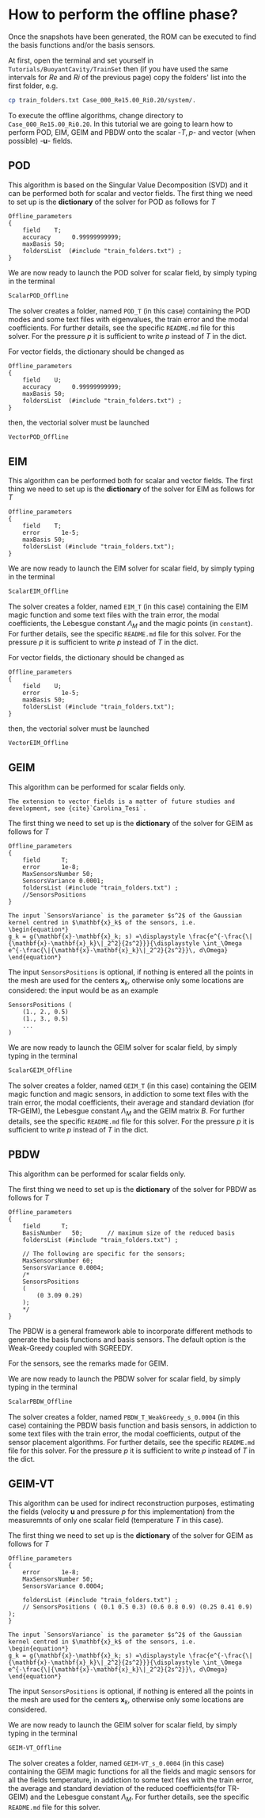 # How to perform the offline phase?

Once the snapshots have been generated, the ROM can be executed to find the basis functions and/or the basis sensors.

At first, open the terminal and set yourself in `Tutorials/BuoyantCavity/TrainSet` then (if you have used the same intervals for $Re$ and $Ri$ of the previous page) copy the folders' list into the first folder, e.g.
```bash
cp train_folders.txt Case_000_Re15.00_Ri0.20/system/.
```
To execute the offline algorithms, change directory to `Case_000_Re15.00_Ri0.20`. In this tutorial we are going to learn how to perform POD, EIM, GEIM and PBDW onto the scalar -$T, p$- and vector (when possible) -$\mathbf{u}$- fields.

## POD
This algorithm is based on the Singular Value Decomposition (SVD) and it can be performed both for scalar and vector fields. The first thing we need to set up is the **dictionary** of the solver for POD as follows for $T$
```
Offline_parameters
{
    field    T;
    accuracy      0.99999999999;
    maxBasis 50;
    foldersList  (#include "train_folders.txt") ;
} 
```
We are now ready to launch the POD solver for scalar field, by simply typing in the terminal
```bash
ScalarPOD_Offline
```
The solver creates a folder, named `POD_T` (in this case) containing the POD modes and some text files with eigenvalues, the train error and the modal coefficients. For further details, see the specific `README.md` file for this solver. For the pressure $p$ it is sufficient to write *p* instead of *T* in the dict.

For vector fields, the dictionary should be changed as
```
Offline_parameters
{
    field    U;
    accuracy      0.99999999999;
    maxBasis 50;
    foldersList  (#include "train_folders.txt") ;
} 
```
then, the vectorial solver must be launched
```bash
VectorPOD_Offline
```

## EIM
This algorithm can be performed both for scalar and vector fields. The first thing we need to set up is the **dictionary** of the solver for EIM as follows for $T$
```
Offline_parameters
{
    field    T;
    error      1e-5;
    maxBasis 50;
    foldersList (#include "train_folders.txt");
} 
```
We are now ready to launch the EIM solver for scalar field, by simply typing in the terminal
```bash
ScalarEIM_Offline
```
The solver creates a folder, named `EIM_T` (in this case) containing the EIM magic function and some text files with the train error, the modal coefficients, the Lebesgue constant $\Lambda_M$ and the magic points (in `constant`). For further details, see the specific `README.md` file for this solver. For the pressure $p$ it is sufficient to write *p* instead of *T* in the dict.

For vector fields, the dictionary should be changed as
```
Offline_parameters
{
    field    U;
    error      1e-5;
    maxBasis 50;
    foldersList (#include "train_folders.txt");
} 
```
then, the vectorial solver must be launched
```bash
VectorEIM_Offline
```

## GEIM
This algorithm can be performed for scalar fields only. 

```{note}
The extension to vector fields is a matter of future studies and development, see {cite}`Carolina_Tesi`.
```

The first thing we need to set up is the **dictionary** of the solver for GEIM as follows for $T$
```
Offline_parameters
{
    field      T;
    error      1e-8;
    MaxSensorsNumber 50;
    SensorsVariance 0.0001;
    foldersList (#include "train_folders.txt") ;
    //SensorsPositions
} 
```
```{note}
The input `SensorsVariance` is the parameter $s^2$ of the Gaussian kernel centred in $\mathbf{x}_k$ of the sensors, i.e.
\begin{equation*}
g_k = g(\mathbf{x}-\mathbf{x}_k; s) =\displaystyle \frac{e^{-\frac{\|{\mathbf{x}-\mathbf{x}_k}\|_2^2}{2s^2}}}{\displaystyle \int_\Omega e^{-\frac{\|{\mathbf{x}-\mathbf{x}_k}\|_2^2}{2s^2}}\, d\Omega}
\end{equation*}
```
The input `SensorsPositions` is optional, if nothing is entered all the points in the mesh are used for the centers $\mathbf{x}_k$, otherwise only some locations are considered: the input would be as an example
```
SensorsPositions (
    (1., 2., 0.5)
    (1., 3., 0.5)
    ...
)
```
We are now ready to launch the GEIM solver for scalar field, by simply typing in the terminal
```bash
ScalarGEIM_Offline
```
The solver creates a folder, named `GEIM_T` (in this case) containing the GEIM magic function and magic sensors, in addiction to some text files with the train error, the modal coefficients, their average and standard deviation (for TR-GEIM), the Lebesgue constant $\Lambda_M$ and the GEIM matrix $B$. For further details, see the specific `README.md` file for this solver. For the pressure $p$ it is sufficient to write *p* instead of *T* in the dict.

## PBDW
This algorithm can be performed for scalar fields only. 

The first thing we need to set up is the **dictionary** of the solver for PBDW as follows for $T$
```
Offline_parameters
{
    field      T;
    BasisNumber   50;       // maximum size of the reduced basis
    foldersList (#include "train_folders.txt") ;
    
    // The following are specific for the sensors;
    MaxSensorsNumber 60;    
    SensorsVariance 0.0004;
    /*
    SensorsPositions 
    (
		(0 3.09 0.29) 
	);
    */
} 
```
The PBDW is a general framework able to incorporate different methods to generate the basis functions and basis sensors. The default option is the Weak-Greedy coupled with SGREEDY.

For the sensors, see the remarks made for GEIM.

We are now ready to launch the PBDW solver for scalar field, by simply typing in the terminal
```bash
ScalarPBDW_Offline
```
The solver creates a folder, named `PBDW_T_WeakGreedy_s_0.0004` (in this case) containing the PBDW basis function and basis sensors, in addiction to some text files with the train error, the modal coefficients, output of the sensor placement algorithms. For further details, see the specific `README.md` file for this solver. For the pressure $p$ it is sufficient to write *p* instead of *T* in the dict.

## GEIM-VT
This algorithm can be used for indirect reconstruction purposes, estimating the fields (velocity $\mathbf{u}$ and pressure $p$ for this implementation) from the measuremnts of only one scalar field (temperature $T$ in this case). 

The first thing we need to set up is the **dictionary** of the solver for GEIM as follows for $T$
```
Offline_parameters
{
	error      1e-8;            
	MaxSensorsNumber 50;         
	SensorsVariance 0.0004;      

	foldersList (#include "train_folders.txt") ;         
	// SensorsPositions ( (0.1 0.5 0.3) (0.6 0.8 0.9) (0.25 0.41 0.9) );           
} 
```
```{note}
The input `SensorsVariance` is the parameter $s^2$ of the Gaussian kernel centred in $\mathbf{x}_k$ of the sensors, i.e.
\begin{equation*}
g_k = g(\mathbf{x}-\mathbf{x}_k; s) =\displaystyle \frac{e^{-\frac{\|{\mathbf{x}-\mathbf{x}_k}\|_2^2}{2s^2}}}{\displaystyle \int_\Omega e^{-\frac{\|{\mathbf{x}-\mathbf{x}_k}\|_2^2}{2s^2}}\, d\Omega}
\end{equation*}
```
The input `SensorsPositions` is optional, if nothing is entered all the points in the mesh are used for the centers $\mathbf{x}_k$, otherwise only some locations are considered.

We are now ready to launch the GEIM solver for scalar field, by simply typing in the terminal
```bash
GEIM-VT_Offline
```
The solver creates a folder, named `GEIM-VT_s_0.0004` (in this case) containing the GEIM magic functions for all the fields and magic sensors for all the fields temperature, in addiction to some text files with the train error, the average and standard deviation of the reduced coefficients(for TR-GEIM) and the Lebesgue constant $\Lambda_M$. For further details, see the specific `README.md` file for this solver.